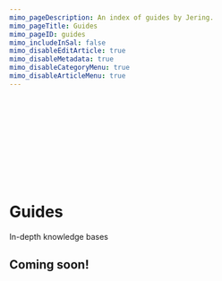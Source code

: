 ```yaml
---
mimo_pageDescription: An index of guides by Jering.
mimo_pageTitle: Guides
mimo_pageID: guides
mimo_includeInSal: false
mimo_disableEditArticle: true
mimo_disableMetadata: true
mimo_disableCategoryMenu: true
mimo_disableArticleMenu: true
---
```


<div id="banner">
    <div class="banner-background">
        <svg>
            <use xlink:href="#material-design-library-books" />
        </svg>
    </div>
    <h1>Guides</h1>
    <!-- Use p so it is used in search snippet -->
    <p>In-depth knowledge bases</p>
</div>

<div class="content">
<section>
<h2>Coming soon!</h2>
</section>
</div>